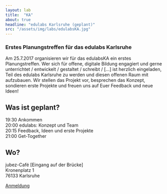 ```yaml
---
layout: lab
title:  "KA"
about: true
headline: "edulabs Karlsruhe (geplant)"
src: "/assets/img/labs/edulabsKA.jpg"
---
```

### Erstes Planungstreffen für das edulabs Karlsruhe
Am 25.7.2017 organisieren wir für das edulabsKA ein erstes Planungstreffen. Wer sich für offene, digitale Bildung engagiert und gerne unterrichtet / entwickelt / gestaltet / schreibt / […] ist herzlich eingeladen, Teil des edulabs Karlsruhe zu werden und diesen offenen Raum mit aufzubauen. Wir stellen das Projekt vor, besprechen das Konzept, sondieren erste Projekte und freuen uns auf Euer Feedback und neue Ideen!
## Was ist geplant?
19:30 Ankommen<br>
20:00 edulabs: Konzept und Team<br>
20:15 Feedback, Ideen und erste Projekte<br>
21:00 Get-Together

## Wo?
jubez-Café [Eingang auf der Brücke]<br>
Kronenplatz 1<br>
76133 Karlsruhe

<div class="content-wrap btn-wrap">
    <a class="edu-btn black" href="https://www.meetup.com/preview/edulabsKA/events/241838736" target="_blank">Anmeldung</a>
</div>
